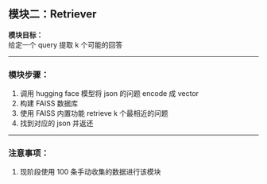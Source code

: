 ## 模块二：Retriever

**模块目标：**  
给定一个 query 提取 k 个可能的回答  

---

### 模块步骤：
1. 调用 hugging face 模型将 json 的问题 encode 成 vector  
2. 构建 FAISS 数据库  
3. 使用 FAISS 内置功能 retrieve k 个最相近的问题  
4. 找到对应的 json 并返还  

---

### 注意事项：
1. 现阶段使用 100 条手动收集的数据进行该模块  

